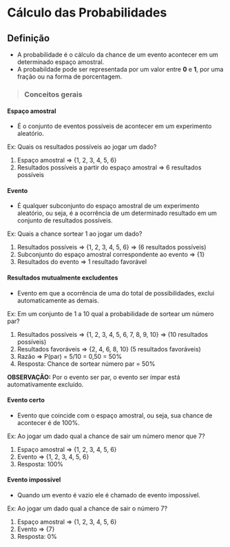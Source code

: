 # Cálculo das Probabilidades 

## Definição
- A probabilidade é o cálculo da chance de um evento acontecer em um determinado espaço amostral. 
- A probabildade pode ser representada por um valor entre **0** e **1**, por uma fração ou na forma de porcentagem.

> ### Conceitos gerais

#### Espaço amostral
- É o conjunto de eventos possíveis de acontecer em um experimento aleatório.

Ex: Quais os resultados possíveis ao jogar um dado?

1. Espaço amostral => {1, 2, 3, 4, 5, 6} 
2. Resultados possíveis a partir do espaço amostral => 6 resultados possíveis

#### Evento
- É qualquer subconjunto do espaço amostral de um experimento aleatório, ou seja, é a ocorrência de um determinado resultado em um conjunto de resultados possíveis.

Ex: Quais a chance sortear 1 ao jogar um dado?

1. Resultados possíveis => {1, 2, 3, 4, 5, 6} => (6 resultados possíveis)
2. Subconjunto do espaço amostral correspondente ao evento => {1} 
3. Resultados do evento => 1 resultado favorável

#### Resultados mutualmente excludentes
- Evento em que a ocorrência de uma do total de possibilidades, exclui automaticamente as demais.

Ex: Em um conjunto de 1 a 10 qual a probabilidade de sortear um número par?

1. Resultados possíveis => {1, 2, 3, 4, 5, 6, 7, 8, 9, 10} => (10 resultados possíveis)
2. Resultados favoráveis => {2, 4, 6, 8, 10} (5 resultados favoráveis)
3. Razão => P(par) = 5/10 = 0,50 = 50%
4. Resposta: Chance de sortear número par = 50%

**OBSERVAÇÃO:** Por o evento ser par, o evento ser ímpar está automativamente excluído.

#### Evento certo
- Evento que coincide com o espaço amostral, ou seja, sua chance de acontecer é de 100%.

Ex: Ao jogar um dado qual a chance de sair um número menor que 7?

1. Espaço amostral => {1, 2, 3, 4, 5, 6}
2. Evento => {1, 2, 3, 4, 5, 6}
3. Resposta: 100%

#### Evento impossivel
- Quando um evento é vazio ele é chamado de evento impossível.

Ex: Ao jogar um dado qual a chance de sair o número 7?

1. Espaço amostral => {1, 2, 3, 4, 5, 6}
2. Evento => {7}
3. Resposta: 0%